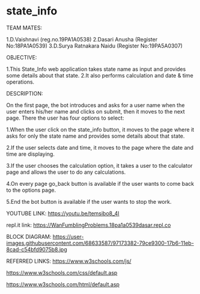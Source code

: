 # state_info

TEAM MATES:

1.D.Vaishnavi (reg.no.19PA1A0538)
2.Dasari Anusha (Register No:18PA1A0539)
3.D.Surya Ratnakara Naidu (Register No:19PA5A0307)

OBJECTIVE:

1.This State_Info web application takes state name as input and provides some details about that state.
2.It also performs calculation and date & time operations.

DESCRIPTION:

On the first page, the bot introduces and asks for a user name when the user enters his/her name and clicks on submit, then it moves to the next page. There the user has four options to select:

1.When the user click on the state_info button, it moves to the page where it asks for only the state name and provides some details about that state.

2.If the user selects date and time, it moves to the page where the date and time are displaying.

3.If the user chooses the calculation option, it takes a user to the calculator page and allows the user to do any calculations.

4.On every page go_back button is available if the user wants to come back to the options page.

5.End the bot button is available if the user wants to stop the work.

YOUTUBE LINK: https://youtu.be/temsibo8_4I

repl.it link: https://WanFumblingProblems.18pa1a0539dasar.repl.co

BLOCK DIAGRAM: https://user-images.githubusercontent.com/68633587/97173382-79ce9300-17b6-11eb-8cad-c54bfd9075b8.jpg

REFERRED LINKS: 
https://www.w3schools.com/js/

https://www.w3schools.com/css/default.asp

https://www.w3schools.com/html/default.asp
